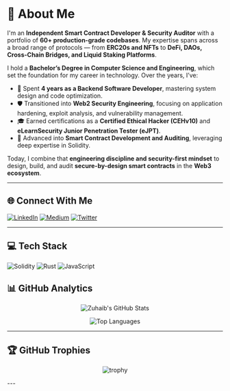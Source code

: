 # 💫 **About Me**

I'm an **Independent Smart Contract Developer & Security Auditor** with a portfolio of **60+ production-grade codebases**. My expertise spans across a broad range of protocols — from **ERC20s and NFTs** to **DeFi, DAOs, Cross-Chain Bridges, and Liquid Staking Platforms**.

I hold a **Bachelor’s Degree in Computer Science and Engineering**, which set the foundation for my career in technology. Over the years, I’ve:

* 🧩 Spent **4 years as a Backend Software Developer**, mastering system design and code optimization.
* 🛡️ Transitioned into **Web2 Security Engineering**, focusing on application hardening, exploit analysis, and vulnerability management.
* 🎓 Earned certifications as a **Certified Ethical Hacker (CEHv10)** and **eLearnSecurity Junior Penetration Tester (eJPT)**.
* 🧱 Advanced into **Smart Contract Development and Auditing**, leveraging deep expertise in Solidity.

Today, I combine that **engineering discipline and security-first mindset** to design, build, and audit **secure-by-design smart contracts** in the **Web3 ecosystem**.

---

## 🌐 **Connect With Me**

[![LinkedIn](https://img.shields.io/badge/LinkedIn-%230077B5.svg?logo=linkedin\&logoColor=white)](https://linkedin.com/in/zuhaib44/)
[![Medium](https://img.shields.io/badge/Medium-12100E?logo=medium\&logoColor=white)](https://medium.com/@zuhaibmd)
[![Twitter](https://img.shields.io/badge/Twitter-%231DA1F2.svg?logo=Twitter\&logoColor=white)](https://twitter.com/zuhaib44)

---

## 💻 **Tech Stack**

![Solidity](https://img.shields.io/badge/Solidity-%23363636.svg?style=for-the-badge\&logo=solidity\&logoColor=white)
![Rust](https://img.shields.io/badge/Rust-%23000000.svg?style=for-the-badge\&logo=rust\&logoColor=white)
![JavaScript](https://img.shields.io/badge/JavaScript-%23323330.svg?style=for-the-badge\&logo=javascript\&logoColor=%23F7DF1E)


## 📊 GitHub Analytics

<div align="center">
  
![Zuhaib's GitHub Stats](https://github-readme-stats.vercel.app/api?username=zzzuhaibmohd&show_icons=true&theme=radical&hide_border=true)  

![Top Languages](https://github-readme-stats.vercel.app/api/top-langs/?username=zzzuhaibmohd&layout=compact&theme=radical&hide_border=true)  

</div>

---

## 🏆 GitHub Trophies

<div align="center">
  
![trophy](https://github-profile-trophy.vercel.app/?username=zzzuhaibmohd&theme=onedark&no-frame=true&row=1&column=7)

</div>
---
